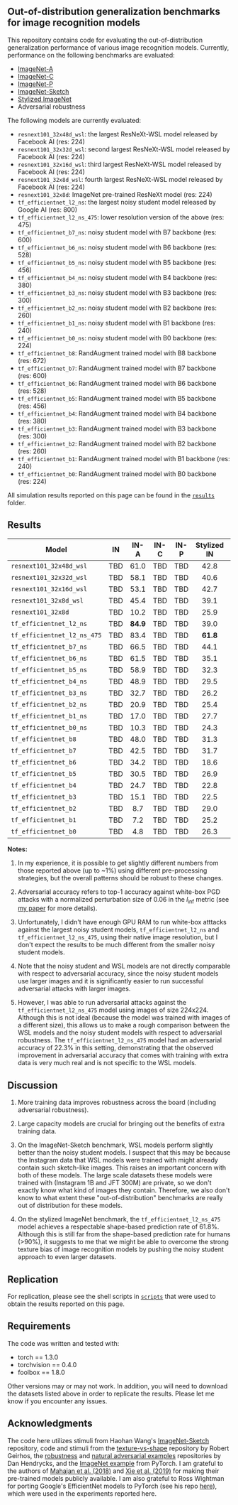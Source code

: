 ## Out-of-distribution generalization benchmarks for image recognition models
This repository contains code for evaluating the out-of-distribution generalization performance of various image recognition models. Currently, performance on the following benchmarks are evaluated:

* [ImageNet-A](https://github.com/hendrycks/natural-adv-examples)
* [ImageNet-C](https://github.com/hendrycks/robustness)
* [ImageNet-P](https://github.com/hendrycks/robustness)
* [ImageNet-Sketch](https://github.com/HaohanWang/ImageNet-Sketch)
* [Stylized ImageNet](https://github.com/rgeirhos/texture-vs-shape/tree/master/stimuli/style-transfer-preprocessed-512)
* Adversarial robustness

The following models are currently evaluated:

* `resnext101_32x48d_wsl`: the largest ResNeXt-WSL model released by Facebook AI (res: 224)
* `resnext101_32x32d_wsl`: second largest ResNeXt-WSL model released by Facebook AI (res: 224)
* `resnext101_32x16d_wsl`: third largest ResNeXt-WSL model released by Facebook AI (res: 224)
* `resnext101_32x8d_wsl`: fourth largest ResNeXt-WSL model released by Facebook AI (res: 224)
* `resnext101_32x8d`: ImageNet pre-trained ResNeXt model (res: 224)
* `tf_efficientnet_l2_ns`: the largest noisy student model released by Google AI (res: 800)
* `tf_efficientnet_l2_ns_475`: lower resolution version of the above (res: 475)
* `tf_efficientnet_b7_ns`: noisy student model with B7 backbone (res: 600)
* `tf_efficientnet_b6_ns`: noisy student model with B6 backbone (res: 528)
* `tf_efficientnet_b5_ns`: noisy student model with B5 backbone (res: 456)
* `tf_efficientnet_b4_ns`: noisy student model with B4 backbone (res: 380)
* `tf_efficientnet_b3_ns`: noisy student model with B3 backbone (res: 300)
* `tf_efficientnet_b2_ns`: noisy student model with B2 backbone (res: 260)
* `tf_efficientnet_b1_ns`: noisy student model with B1 backbone (res: 240)
* `tf_efficientnet_b0_ns`: noisy student model with B0 backbone (res: 224)
* `tf_efficientnet_b8`: RandAugment trained model with B8 backbone (res: 672)
* `tf_efficientnet_b7`: RandAugment trained model with B7 backbone (res: 600)
* `tf_efficientnet_b6`: RandAugment trained model with B6 backbone (res: 528)
* `tf_efficientnet_b5`: RandAugment trained model with B5 backbone (res: 456)
* `tf_efficientnet_b4`: RandAugment trained model with B4 backbone (res: 380)
* `tf_efficientnet_b3`: RandAugment trained model with B3 backbone (res: 300)
* `tf_efficientnet_b2`: RandAugment trained model with B2 backbone (res: 260)
* `tf_efficientnet_b1`: RandAugment trained model with B1 backbone (res: 240)
* `tf_efficientnet_b0`: RandAugment trained model with B0 backbone (res: 224)

All simulation results reported on this page can be found in the [`results`](https://github.com/eminorhan/ood-benchmarks/tree/master/results) folder.

## Results
| Model | IN | IN-A | IN-C | IN-P | Stylized IN | IN-Sketch | Adv. acc. |
| ----- |:--:|:----:|:----:|:----:|:-----------:|:---------:|:---------:|
| `resnext101_32x48d_wsl`     | TBD | 61.0 | TBD | TBD | 42.8 | **59.1** | 29.7 |
| `resnext101_32x32d_wsl`     | TBD | 58.1 | TBD | TBD | 40.6 | 58.6 | 30.6 |
| `resnext101_32x16d_wsl`     | TBD | 53.1 | TBD | TBD | 42.7 | 57.9 | **40.7** |
| `resnext101_32x8d_wsl`      | TBD | 45.4 | TBD | TBD | 39.1 | 55.2 | 34.4 |
| `resnext101_32x8d`          | TBD | 10.2 | TBD | TBD | 25.9 | 28.6 | 0.0 |
| `tf_efficientnet_l2_ns`     | TBD | **84.9** | TBD | TBD | 39.0 | 52.7 | TBD |
| `tf_efficientnet_l2_ns_475` | TBD | 83.4 | TBD | TBD | **61.8** | 53.6 | TBD |
| `tf_efficientnet_b7_ns`     | TBD | 66.5 | TBD | TBD | 44.1 | 48.3 | 2.9 |
| `tf_efficientnet_b6_ns`     | TBD | 61.5 | TBD | TBD | 35.1 | 48.1 | 5.1 |
| `tf_efficientnet_b5_ns`     | TBD | 58.9 | TBD | TBD | 32.3 | 45.1 | 3.7 |
| `tf_efficientnet_b4_ns`     | TBD | 48.9 | TBD | TBD | 29.5 | 43.2 | 9.0 |
| `tf_efficientnet_b3_ns`     | TBD | 32.7 | TBD | TBD | 26.2 | 39.4 | 6.8 |
| `tf_efficientnet_b2_ns`     | TBD | 20.9 | TBD | TBD | 25.4 | 36.1 | 5.6 |
| `tf_efficientnet_b1_ns`     | TBD | 17.0 | TBD | TBD | 27.7 | 34.0 | 5.4 |
| `tf_efficientnet_b0_ns`     | TBD | 10.3 | TBD | TBD | 24.3 | 28.9 | 2.7 |
| `tf_efficientnet_b8`     | TBD | 48.0 | TBD | TBD | 31.3 | 40.3 | 0.5 |
| `tf_efficientnet_b7`     | TBD | 42.5 | TBD | TBD | 31.7 | 38.7 | 0.6 |
| `tf_efficientnet_b6`     | TBD | 34.2 | TBD | TBD | 18.6 | 32.4 | 0.3 |
| `tf_efficientnet_b5`     | TBD | 30.5 | TBD | TBD | 26.9 | 36.4 | 0.9 |
| `tf_efficientnet_b4`     | TBD | 24.7 | TBD | TBD | 22.8 | 32.7 | 0.5 |
| `tf_efficientnet_b3`     | TBD | 15.1 | TBD | TBD | 22.5 | 31.8 | 0.6 |
| `tf_efficientnet_b2`     | TBD | 8.7 | TBD | TBD | 29.0 | 29.3 | 0.5 |
| `tf_efficientnet_b1`     | TBD | 7.2 | TBD | TBD | 25.2 | 28.2 | 0.5 |
| `tf_efficientnet_b0`     | TBD | 4.8 | TBD | TBD | 26.3 | 26.5 | 0.3 |

**Notes:** 

1. In my experience, it is possible to get slightly different numbers from those reported above (up to ~1\%) using different pre-processing strategies, but the overall patterns should be robust to these changes. 

2. Adversarial accuracy refers to top-1 accuracy against white-box PGD attacks with a normalized perturbation size of 0.06 in the *l*<sub>inf</sub> metric (see [my paper](https://arxiv.org/abs/1907.07640) for more details). 

3. Unfortunately, I didn't have enough GPU RAM to run white-box atttacks against the largest noisy student models, `tf_efficientnet_l2_ns` and `tf_efficientnet_l2_ns_475`, using their native image resolution, but I don't expect the results to be much different from the smaller noisy student models. 

4. Note that the noisy student and WSL models are not directly comparable with respect to adversarial accuracy, since the noisy student models use larger images and it is significantly easier to run successful adversarial attacks with larger images.

5. However, I was able to run adversarial attacks against the `tf_efficientnet_l2_ns_475` model using images of size 224x224. Although this is not ideal (because the model was trained with images of a different size), this allows us to make a rough comparison between the WSL models and the noisy student models with respect to adversarial robustness. The `tf_efficientnet_l2_ns_475` model had an adversarial accuracy of 22.3\% in this setting, demonstrating that the observed improvement in adversarial accuracy that comes with training with extra data is very much real and is not specific to the WSL models.

## Discussion
1. More training data improves robustness across the board (including adversarial robustness).

2. Large capacity models are crucial for bringing out the benefits of extra training data.

3. On the ImageNet-Sketch benchmark, WSL models perform slightly better than the noisy student models. I suspect that this may be because the Instagram data that WSL models were trained with might already contain such sketch-like images. This raises an important concern with both of these models. The large scale datasets these models were trained with (Instagram 1B and JFT 300M) are private, so we don't exactly know what kind of images they contain. Therefore, we also don't know to what extent these "out-of-distribution" benchmarks are really out of distribution for these models. 

4. On the stylized ImageNet benchmark, the `tf_efficientnet_l2_ns_475` model achieves a respectable shape-based prediction rate of 61.8\%. Although this is still far from the shape-based prediction rate for humans (>90\%), it suggests to me that we might be able to overcome the strong texture bias of image recognition models by pushing the noisy student approach to even larger datasets.

## Replication
For replication, please see the shell scripts in [`scripts`](https://github.com/eminorhan/ood-benchmarks/tree/master/scripts) that were used to obtain the results reported on this page. 

## Requirements
The code was written and tested with:

* torch == 1.3.0
* torchvision == 0.4.0
* foolbox == 1.8.0

Other versions may or may not work. In addition, you will need to download the datasets listed above in order to replicate the results. Please let me know if you encounter any issues.

## Acknowledgments
The code here utilizes stimuli from Haohan Wang's [ImageNet-Sketch](https://github.com/HaohanWang/ImageNet-Sketch) repository, code and stimuli from the [texture-vs-shape](https://github.com/rgeirhos/texture-vs-shape) repository by Robert Geirhos, the [robustness](https://github.com/hendrycks/robustness) and [natural adversarial examples](https://github.com/hendrycks/natural-adv-examples) repositories by Dan Hendrycks, and the [ImageNet example](https://github.com/pytorch/examples/tree/master/imagenet) from PyTorch. I am grateful to the authors of [Mahajan et al. (2018)](https://arxiv.org/abs/1805.00932) and [Xie et al. (2019)](https://arxiv.org/abs/1911.04252) for making their pre-trained models publicly available. I am also grateful to Ross Wightman for porting Google's EfficientNet models to PyTorch (see his repo [here](https://github.com/rwightman/gen-efficientnet-pytorch)), which were used in the experiments reported here.
